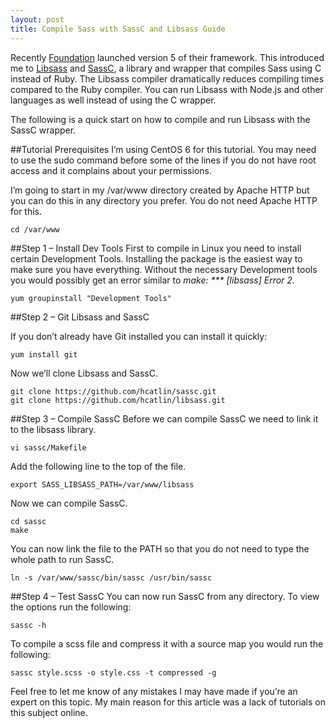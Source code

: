 ```yaml
---
layout: post
title: Compile Sass with SassC and Libsass Guide
---
```


Recently [Foundation](http://foundation.zurb.com/) launched version 5 of their framework. This introduced me to [Libsass](https://github.com/hcatlin/libsass) and [SassC](https://github.com/hcatlin/sassc), a library and wrapper that compiles Sass using C instead of Ruby. The Libsass compiler dramatically reduces compiling times compared to the Ruby compiler. You can run Libsass with  Node.js and other languages as well instead of using the C wrapper.

The following is a quick start on how to compile and run Libsass with the SassC wrapper.

##Tutorial Prerequisites
I’m using CentOS 6 for this tutorial. You may need to use the sudo command before some of the lines if you do not have root access and it complains about your permissions.

I’m going to start in my /var/www directory created by Apache HTTP but you can do this in any directory you prefer. You do not need Apache HTTP for this.

```
cd /var/www
```

##Step 1 – Install Dev Tools
First to compile in Linux you need to install certain Development Tools. Installing the package is the easiest way to make sure you have everything. Without the necessary Development tools you would possibly get an error similar to *make: \*\*\* [libsass] Error 2.*

```
yum groupinstall "Development Tools"
```

##Step 2 – Git Libsass and SassC

If you don’t already have Git installed you can install it quickly:

```
yum install git
```

Now we’ll clone Libsass and SassC.

```
git clone https://github.com/hcatlin/sassc.git
git clone https://github.com/hcatlin/libsass.git
```

##Step 3 – Compile SassC
Before we can compile SassC we need to link it to the libsass library.

```
vi sassc/Makefile
```

Add the following line to the top of the file.

```
export SASS_LIBSASS_PATH=/var/www/libsass
```

Now we can compile SassC.

```
cd sassc
make
```

You can now link the file to the PATH so that you do not need to type the whole path to run SassC.

```
ln -s /var/www/sassc/bin/sassc /usr/bin/sassc
```

##Step 4 – Test SassC
You can now run SassC from any directory. To view the options run the following:

```
sassc -h
```

To compile a scss file and compress it with a source map you would run the following:

```
sassc style.scss -o style.css -t compressed -g
```

Feel free to let me know of any mistakes I may have made if you’re an expert on this topic. My main reason for this article was a lack of tutorials on this subject online.